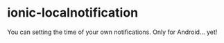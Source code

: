 # ionic-localnotification
You can setting the time of your own notifications. Only for Android... yet!
